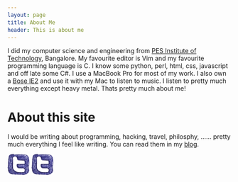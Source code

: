 ```yaml
---
layout: page
title: About Me
header: This is about me
---
```


I did my computer science and engineering from [PES Institute of Technology](http://www.pes.edu), Bangalore. My favourite editor is Vim and my favourite programming language is C. I know some python, perl, html, css, javascript and off late some C#. I use a MacBook Pro for most of my work. I also own a [Bose IE2](http://www.boseindia.com/retail/bose-product-detail.aspx?Prd_Id=111&Cat_Id=647) and use it with my Mac to listen to music. I listen to pretty much everything except heavy metal. Thats pretty much about me! 

# About this site

I would be writing about programming, hacking, travel, philosphy, ...... pretty much everything I feel like writing. You can read them in my [blog](/blog). 

<img src = "/images/Twitter.png" width = "50px">
<img src = "/images/Twitter.png" width = "50px">
